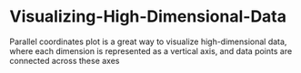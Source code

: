 # Visualizing-High-Dimensional-Data
Parallel coordinates plot is a great way to visualize high-dimensional data, where each dimension is represented as a vertical axis, and data points are connected across these axes
